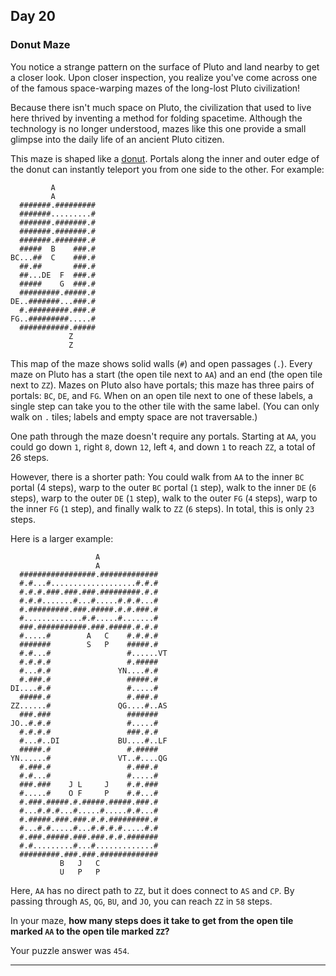 ## Day 20

### Donut Maze

You notice a strange pattern on the surface of Pluto and land nearby to get a closer look. 
Upon closer inspection, you realize you've come across one of the famous space-warping 
mazes of the long-lost Pluto civilization!

Because there isn't much space on Pluto, the civilization that used to live here thrived by 
inventing a method for folding spacetime. Although the technology is no longer understood, 
mazes like this one provide a small glimpse into the daily life of an ancient Pluto citizen.

This maze is shaped like a [donut](https://en.wikipedia.org/wiki/Torus). Portals along the inner 
and outer edge of the donut can instantly teleport you from one side to the other. For example:

```
         A           
         A           
  #######.#########  
  #######.........#  
  #######.#######.#  
  #######.#######.#  
  #######.#######.#  
  #####  B    ###.#  
BC...##  C    ###.#  
  ##.##       ###.#  
  ##...DE  F  ###.#  
  #####    G  ###.#  
  #########.#####.#  
DE..#######...###.#  
  #.#########.###.#  
FG..#########.....#  
  ###########.#####  
             Z       
             Z       
```

This map of the maze shows solid walls (`#`) and open passages (`.`). Every maze on Pluto 
has a start (the open tile next to `AA`) and an end (the open tile next to `ZZ`). Mazes on Pluto 
also have portals; this maze has three pairs of portals: `BC`, `DE`, and `FG`. When on an open 
tile next to one of these labels, a single step can take you to the other tile with the same label. 
(You can only walk on `.` tiles; labels and empty space are not traversable.)

One path through the maze doesn't require any portals. Starting at `AA`, you could go down 
`1`, right `8`, down `12`, left `4`, and down `1` to reach `ZZ`, a total of 26 steps.

However, there is a shorter path: You could walk from `AA` to the inner `BC` portal (4 steps), 
warp to the outer `BC` portal (`1` step), walk to the inner `DE` (`6` steps), warp to the outer `DE` 
(`1` step), walk to the outer `FG` (`4` steps), warp to the inner `FG` (`1` step), and finally walk to 
`ZZ` (`6` steps). In total, this is only `23` steps.

Here is a larger example:
```
                   A               
                   A               
  #################.#############  
  #.#...#...................#.#.#  
  #.#.#.###.###.###.#########.#.#  
  #.#.#.......#...#.....#.#.#...#  
  #.#########.###.#####.#.#.###.#  
  #.............#.#.....#.......#  
  ###.###########.###.#####.#.#.#  
  #.....#        A   C    #.#.#.#  
  #######        S   P    #####.#  
  #.#...#                 #......VT
  #.#.#.#                 #.#####  
  #...#.#               YN....#.#  
  #.###.#                 #####.#  
DI....#.#                 #.....#  
  #####.#                 #.###.#  
ZZ......#               QG....#..AS
  ###.###                 #######  
JO..#.#.#                 #.....#  
  #.#.#.#                 ###.#.#  
  #...#..DI             BU....#..LF
  #####.#                 #.#####  
YN......#               VT..#....QG
  #.###.#                 #.###.#  
  #.#...#                 #.....#  
  ###.###    J L     J    #.#.###  
  #.....#    O F     P    #.#...#  
  #.###.#####.#.#####.#####.###.#  
  #...#.#.#...#.....#.....#.#...#  
  #.#####.###.###.#.#.#########.#  
  #...#.#.....#...#.#.#.#.....#.#  
  #.###.#####.###.###.#.#.#######  
  #.#.........#...#.............#  
  #########.###.###.#############  
           B   J   C               
           U   P   P             
```

Here, `AA` has no direct path to `ZZ`, but it does connect to `AS` and `CP`. By passing through 
`AS`, `QG`, `BU`, and `JO`, you can reach `ZZ` in `58` steps.

In your maze, **how many steps does it take to get from the open tile marked `AA` to the open 
tile marked `ZZ`?**

Your puzzle answer was `454`.

---
